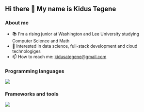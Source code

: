 ## Hi there 👋 My name is Kidus Tegene
### About me
- 📚 I'm a rising junior at Washington and Lee University studying Computer Science and Math
- 🌱 Interested in data science, full-stack development and cloud technologiges
- 📫 How to reach me: kidusategene@gmail.com

### Programming languages
<p align="left">
  <a href="https://skillicons.dev">
    <img src="https://skillicons.dev/icons?i=python,go,javascript,r,c&theme=light" />
  </a>
</p>

### Frameworks and tools

<p align="left">
  <a href="https://skillicons.dev">
    <img src="https://skillicons.dev/icons?i=git,nodejs,react,vite,postgres&theme=light" />
  </a>
</p>


<!--
**Kiduzk/Kiduzk** is a ✨ _special_ ✨ repository because its `README.md` (this file) appears on your GitHub profile.


Here are some ideas to get you started:

- 🔭 I’m currently working on ...
- 🌱 I’m currently learning ...
- 👯 I’m looking to collaborate on ...
- 🤔 I’m looking for help with ...
- 💬 Ask me about ...
- 📫 How to reach me: ...
- 😄 Pronouns: ...
- ⚡ Fun fact: ...
-->
